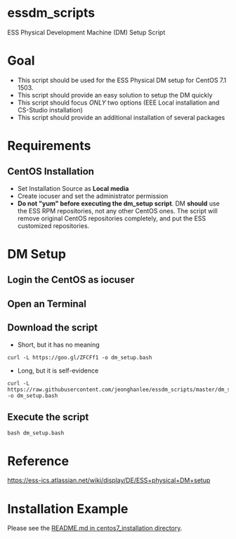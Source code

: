 # essdm_scripts
ESS Physical Development Machine (DM) Setup Script

# Goal
* This script should be used for the ESS Physical DM setup for CentOS 7.1 1503.
* This script should provide an easy solution to setup the DM quickly
* This script should focus *ONLY* two options (EEE Local installation and CS-Studio installation) 
* This script should provide an additional installation of several packages

# Requirements
## CentOS Installation
* Set Installation Source as **Local media** 
* Create iocuser and set the administrator permission
* **Do not "yum" before executing the dm_setup script**.  DM **should** use the ESS RPM repositories, not any other CentOS ones. The script will remove original CentOS repositories completely, and put the ESS customized repositories.  


# DM Setup

## Login the CentOS as iocuser

## Open an Terminal

## Download the script

* Short, but it has no meaning
```
curl -L https://goo.gl/ZFCFf1 -o dm_setup.bash
```
* Long, but it is self-evidence
```
curl -L https://raw.githubusercontent.com/jeonghanlee/essdm_scripts/master/dm_setup.bash -o dm_setup.bash
```

## Execute the script

```
bash dm_setup.bash 
```

# Reference 
https://ess-ics.atlassian.net/wiki/display/DE/ESS+physical+DM+setup

# Installation Example
Please see the [README.md in centos7_installation directory](./centos7_installation/README.md).
